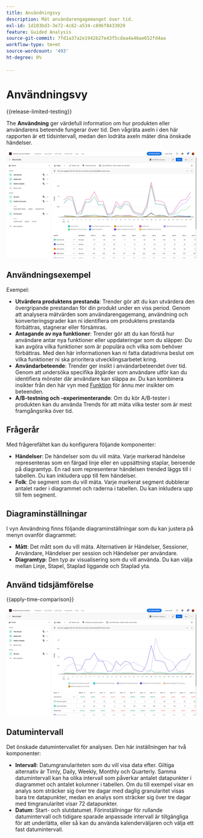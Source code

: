 ```yaml
---
title: Användningsvy
description: Mät användarengagemanget över tid.
exl-id: 1d103bd3-3e72-4c82-a534-c896f8433029
feature: Guided Analysis
source-git-commit: 7fd1a37a2e1942b27e43f5cdaa4a46ae652fd4aa
workflow-type: tm+mt
source-wordcount: '493'
ht-degree: 0%

---
```


# Användningsvy

{{release-limited-testing}}

The **Användning** ger värdefull information om hur produkten eller användarens beteende fungerar över tid. Den vågräta axeln i den här rapporten är ett tidsintervall, medan den lodräta axeln mäter dina önskade händelser.

![Användning](../assets/usage.png)

## Användningsexempel

Exempel:

* **Utvärdera produktens prestanda**: Trender gör att du kan utvärdera den övergripande prestandan för din produkt under en viss period. Genom att analysera mätvärden som användarengagemang, användning och konverteringsgrader kan ni identifiera om produktens prestanda förbättras, stagnerar eller försämras.
* **Antagande av nya funktioner**: Trender gör att du kan förstå hur användare antar nya funktioner eller uppdateringar som du släpper. Du kan avgöra vilka funktioner som är populära och vilka som behöver förbättras. Med den här informationen kan ni fatta datadrivna beslut om vilka funktioner ni ska prioritera utvecklingsarbetet kring.
* **Användarbeteende**: Trender ger insikt i användarbeteendet över tid. Genom att undersöka specifika åtgärder som användare utför kan du identifiera mönster där användare kan släppa av. Du kan kombinera insikter från den här vyn med [Funktion](friction.md) för ännu mer insikter om beteenden.
* **A/B-testning och -experimenterande**: Om du kör A/B-tester i produkten kan du använda Trends för att mäta vilka tester som är mest framgångsrika över tid.

## Frågerår

Med frågerefältet kan du konfigurera följande komponenter:

* **Händelser**: De händelser som du vill mäta. Varje markerad händelse representeras som en färgad linje eller en uppsättning staplar, beroende på diagramtyp. En rad som representerar händelsen trended läggs till i tabellen. Du kan inkludera upp till fem händelser.
* **Folk**: De segment som du vill mäta. Varje markerat segment dubblerar antalet rader i diagrammet och raderna i tabellen. Du kan inkludera upp till fem segment.

## Diagraminställningar

I vyn Användning finns följande diagraminställningar som du kan justera på menyn ovanför diagrammet:

* **Mått**: Det mått som du vill mäta. Alternativen är Händelser, Sessioner, Användare, Händelser per session och Händelser per användare.
* **Diagramtyp**: Den typ av visualisering som du vill använda. Du kan välja mellan Linje, Stapel, Staplad liggande och Staplad yta.

## Använd tidsjämförelse

{{apply-time-comparison}}

![Jämför användningstid](../assets/usage-compare.png)

## Datumintervall

Det önskade datumintervallet för analysen. Den här inställningen har två komponenter:

* **Intervall**: Datumgranulariteten som du vill visa data efter. Giltiga alternativ är Timly, Daily, Weekly, Monthly och Quarterly. Samma datumintervall kan ha olika intervall som påverkar antalet datapunkter i diagrammet och antalet kolumner i tabellen. Om du till exempel visar en analys som sträcker sig över tre dagar med daglig granularitet visas bara tre datapunkter, medan en analys som sträcker sig över tre dagar med timgranularitet visar 72 datapunkter.
* **Datum**: Start- och slutdatumet. Förinställningar för rullande datumintervall och tidigare sparade anpassade intervall är tillgängliga för att underlätta, eller så kan du använda kalenderväljaren och välja ett fast datumintervall.
